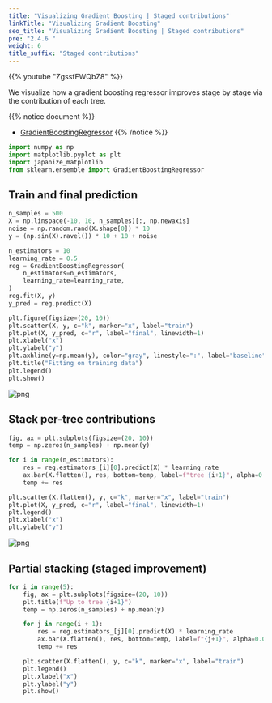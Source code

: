 ```yaml
---
title: "Visualizing Gradient Boosting | Staged contributions"
linkTitle: "Visualizing Gradient Boosting"
seo_title: "Visualizing Gradient Boosting | Staged contributions"
pre: "2.4.6 "
weight: 6
title_suffix: "Staged contributions"
---
```


{{% youtube "ZgssfFWQbZ8" %}}

We visualize how a gradient boosting regressor improves stage by stage via the contribution of each tree.

{{% notice document %}}
- [GradientBoostingRegressor](https://scikit-learn.org/stable/modules/generated/sklearn.ensemble.GradientBoostingRegressor.html)
{{% /notice %}}

```python
import numpy as np
import matplotlib.pyplot as plt
import japanize_matplotlib
from sklearn.ensemble import GradientBoostingRegressor
```

## Train and final prediction

```python
n_samples = 500
X = np.linspace(-10, 10, n_samples)[:, np.newaxis]
noise = np.random.rand(X.shape[0]) * 10
y = (np.sin(X).ravel()) * 10 + 10 + noise

n_estimators = 10
learning_rate = 0.5
reg = GradientBoostingRegressor(
    n_estimators=n_estimators,
    learning_rate=learning_rate,
)
reg.fit(X, y)
y_pred = reg.predict(X)

plt.figure(figsize=(20, 10))
plt.scatter(X, y, c="k", marker="x", label="train")
plt.plot(X, y_pred, c="r", label="final", linewidth=1)
plt.xlabel("x")
plt.ylabel("y")
plt.axhline(y=np.mean(y), color="gray", linestyle=":", label="baseline")
plt.title("Fitting on training data")
plt.legend()
plt.show()
```

![png](/images/basic/ensemble/Gradient_Boosting2_files/Gradient_Boosting2_5_0.png)

## Stack per-tree contributions

```python
fig, ax = plt.subplots(figsize=(20, 10))
temp = np.zeros(n_samples) + np.mean(y)

for i in range(n_estimators):
    res = reg.estimators_[i][0].predict(X) * learning_rate
    ax.bar(X.flatten(), res, bottom=temp, label=f"tree {i+1}", alpha=0.05)
    temp += res

plt.scatter(X.flatten(), y, c="k", marker="x", label="train")
plt.plot(X, y_pred, c="r", label="final", linewidth=1)
plt.legend()
plt.xlabel("x")
plt.ylabel("y")
```

![png](/images/basic/ensemble/Gradient_Boosting2_files/Gradient_Boosting2_7_1.png)

## Partial stacking (staged improvement)

```python
for i in range(5):
    fig, ax = plt.subplots(figsize=(20, 10))
    plt.title(f"Up to tree {i+1}")
    temp = np.zeros(n_samples) + np.mean(y)

    for j in range(i + 1):
        res = reg.estimators_[j][0].predict(X) * learning_rate
        ax.bar(X.flatten(), res, bottom=temp, label=f"{j+1}", alpha=0.05)
        temp += res

    plt.scatter(X.flatten(), y, c="k", marker="x", label="train")
    plt.legend()
    plt.xlabel("x")
    plt.ylabel("y")
    plt.show()
```

